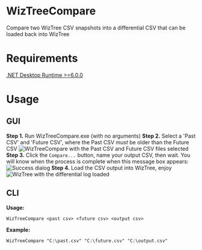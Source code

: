 
# WizTreeCompare
Compare two WizTree CSV snapshots into a differential CSV that can be loaded back into WizTree

# Requirements
 [.NET Desktop Runtime >=6.0.0](https://dotnet.microsoft.com/en-us/download/dotnet/6.0)

# Usage
## GUI
**Step 1.** Run WizTreeCompare.exe (with no arguments)
**Step 2.** Select a 'Past CSV' and 'Future CSV', where the Past CSV *must* be older than the Future CSV
![WizTreeCompare with the Past CSV and Future CSV files selected](https://i.imgur.com/9XHdmHR.png)
**Step 3.** Click the `Compare...` button, name your output CSV, then wait. You will know when the process is complete when this message box appears:
![Success dialog](https://i.imgur.com/XSQ1CBm.png)
**Step 4.** Load the CSV output into WizTree, enjoy
![WizTree with the differential log loaded](https://i.imgur.com/AIwjwMU.png)

## CLI
**Usage:**
```
WizTreeCompare <past csv> <future csv> <output csv>
```
**Example:**
```
WizTreeCompare "C:\past.csv" "C:\future.csv" "C:\output.csv"
```
